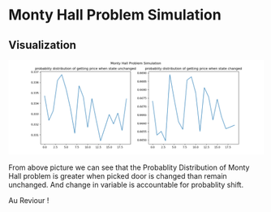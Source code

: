 # Monty Hall Problem Simulation

## Visualization 

![Visualizaiton of Monty Hall Problem Simulation](./images/sim.png)

From above picture we can see that the Probablity Distribution of Monty Hall problem is greater when picked door is changed than remain unchanged.
And change in variable is accountable for probablity shift.

Au Reviour !
